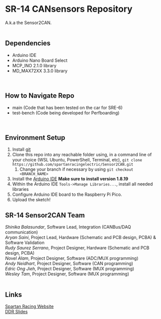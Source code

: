 # SR-14 CANsensors Repository
A.k.a the Sensor2CAN.<br/>
<br/>

## Dependencies
- Arduino IDE
- Arduino Nano Board Select
- MCP_INO 2.1.0 library
- MD_MAX72XX 3.3.0 library
<br/>

## How to Navigate Repo
- main (Code that has been tested on the car for SRE-6)
- test-bench (Code being developed for Perfboarding)
<br/>

## Environment Setup
1. Install [git](https://git-scm.com/downloads)
2. Clone this repo into any reachable folder using, in a command line of your choice (WSL Ubuntu, PowerShell, Terminal, etc), `git clone https://github.com/spartanracingelectric/Sensor2CAN.git`
    1. Change your branch if necessary by using `git checkout <BRANCH_NAME>`
3. Install the [Arduino IDE](https://www.arduino.cc/en/software) **Make sure to install version 1.8.19**
4. Within the Arduino IDE `Tools->Manage Libraries...`, install all needed libraries
5. Configure Arduino IDE board to the Raspberry Pi Pico.
6. Upload the sketch!

## SR-14 Sensor2CAN Team
_Shinika Balasundar_, Software Lead, Integration (CANBus/DAQ communication)<br/>
_Aryan Saini_, Project Lead, Hardware (Schematic and PCB design, PCBA) & Software Validation<br/>
_Rudy Saurez Serrano_, Project Designer, Hardware (Schematic and PCB design, PCBA)<br/>
_Novel Alam_, Project Designer, Software (ADC/MUX programming)<br/>
_Andy Neidhart_, Project Designer, Software (CAN programming)<br/>
_Edric Ong Jieh_, Project Designer, Software (MUX programming)<br/>
_Wesley Tam_, Project Designer, Software (MUX programming)<br/>
<br/>

## Links
[Spartan Racing Website](https://www.sjsuformulasae.com/)<br/>
[DDR Slides](https://docs.google.com/presentation/d/1vasINowhk0g1KwvPsnOtJW3btOEstg6LOq-Vg9krGOk/edit#slide=id.g171971f4135_0_310)<br/>
